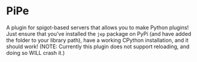 # PiPe
A plugin for spigot-based servers that allows you to make Python plugins!
Just ensure that you've installed the `jep` package on PyPi (and have added the folder to your library path),
have a working CPython installation, and it should work! (NOTE: Currently this plugin does not support reloading, and doing so WILL crash it.)
